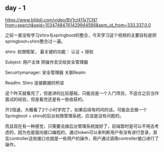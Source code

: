 ## day - 1

https://www.bilibili.com/video/BV1ct411x7CN?from=search&seid=10347484761429944566&spm_id_from=333.337.0.0

之前一直没有学习shiro与springboot的整合，今天学习这个视频的主要目标是把springboot+shiro整合过一遍。

shiro: 权限框架， 最关键的功能： 认证 + 授权

Subject: 用户主体 把操作去交给安全管理器

Secuirtymanager: 安全管理器 关联Realm

Readlm: Shiro 连接数据的桥梁

这个昨天就看完了，但是讲的比较基础，只能说是一个入门项目，不适合之后当作面试的经验，但是看完还是有一些收获的。

开2倍速，大概看了2个小时学完了，如果后续有时间的话，可能会去做一个Springboot + shiro的后台权限管理系统，应该是没有问题的。

而且现在有一种感觉，只需要去做后台管理系统就好了，前端暂时是可以不用去考虑的，因为也是面向接口编程的，通过token可以来判断用户有没有进行登录，其实controller这些接口也就是一些用户的操作，用户通过调用controller接口进行了操作。







